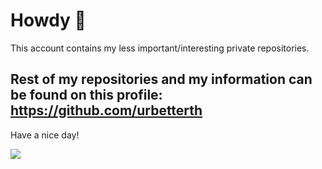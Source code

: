 # Howdy 🤠

This account contains my less important/interesting private repositories.

## Rest of my repositories and my information can be found on this profile: https://github.com/urbetterth

Have a nice day!

<a href="https://github.com/tomondre"><img src="contributions.svg"></a>

<img width="0" src="https://visitor-badge.glitch.me/badge?page_id=tondrejk.tondrejk" />
